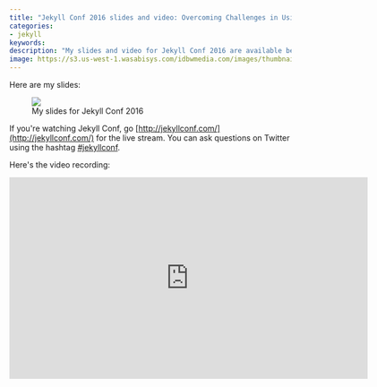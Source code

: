 ```yaml
---
title: "Jekyll Conf 2016 slides and video: Overcoming Challenges in Using Jekyll for Tech Docs"
categories:
- jekyll
keywords: 
description: "My slides and video for Jekyll Conf 2016 are available below. In this presentation, I talk about the various challenges I've had in using Jekyll for technical documentation. I explain my attempts to overcome requirements with everything from conditional filtering to generating PDFs, publishing across different environments, re-using content across projects, templatizing notes and alerts, and more."
image: https://s3.us-west-1.wasabisys.com/idbwmedia.com/images/thumbnails/jekyllconfslidesthumb.png
---
```


Here are my slides: 

<figure><a href="https://idratherbewriting.com/files/jekyllwritetechdocslikehacker/"><img src="{{ "https://s3.us-west-1.wasabisys.com/idbwmedia.com/images/jekyllconfslides.png" | prepend: site.baseurl }}"/></a><figcaption>My slides for Jekyll Conf 2016</figcaption></figure>

If you're watching Jekyll Conf, go [http://jekyllconf.com/](http://jekyllconf.com/) for the live stream. You can ask questions on Twitter using the hashtag [#jekyllconf](https://twitter.com/search?q=%23jekyllconf&src=typd).

Here's the video recording:

<iframe width="640" height="360" src="https://www.youtube.com/embed/nq1AUB72GCQ" frameborder="0" allowfullscreen></iframe>
